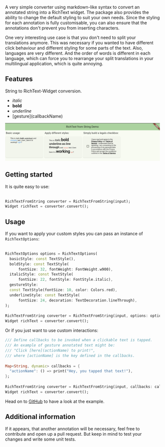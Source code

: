 A very simple converter using markdown-like syntax to convert an annotated string into a RichText
widget. The package also provides the ability to change the default styling to suit your own
needs. Since the styling for each annotation is fully customisable, you can also ensure that the
annotations don't prevent you from inserting characters.

One very interesting use case is that you don't need to split your translations anymore. This was
necessary if you wanted to have different click behaviour and different styling for some parts of
the text. Also, languages are very different. And the order of words is different in each language,
which can force you to rearrange your split translations in your multilingual application, which is
quite annoying.

## Features

String to RichText-Widget conversion.

- *italic*
- **bold**
- _underline_
- \[gesture\]\(callbackName\)

![Shows a preview of the functionality that is available.](../docs/preview.png "Package Preview Image")

## Getting started

It is quite easy to use:

```dart

RichTextFromString converter = RichTextFromString(input);
Widget richText = converter.convert();
```
## Usage

If you want to apply your custom styles you can pass an instance of `RichTextOptions`:

```dart

RichTextOptions options = RichTextOptions(
  basicStyle: const TextStyle(),
  boldStyle: const TextStyle(
      fontSize: 32, fontWeight: FontWeight.w900),
  italicStyle: const TextStyle(
      fontSize: 22, fontStyle: FontStyle.italic),
  gestureStyle:
  const TextStyle(fontSize: 10, color: Colors.red),
  underlineStyle: const TextStyle(
      fontSize: 24, decoration: TextDecoration.lineThrough),
);

RichTextFromString converter = RichTextFromString(input, options: options);
Widget richText = converter.convert();
```

Or if you just want to use custom interactions:

```dart
/// Define callbacks to be invoked when a clickable text is tapped.
/// An example of gesture annotated text might be:
/// "Click [here](actionName) to print!",
/// where [actionName] is the key defined in the callbacks.

Map<String, dynamic> callbacks = {
  "actionName": () => print("Hey, you tapped that text!"),
};

RichTextFromString converter = RichTextFromString(input, callbacks: callbacks);
Widget richText = converter.convert();
```

Head on
to [GitHub](https://github.com/devgpcodelabs/richtext_from_string/blob/main/richtext_from_string/example/richtext_from_string_example/lib/main.dart)
to have a look at the example.

## Additional information

If it appears, that another annotation will be necessary, feel free to contribute and open up
a pull request. But keep in mind to test your changes and write some unit tests.